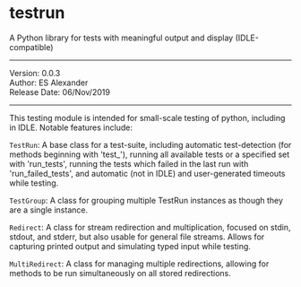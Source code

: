 # testrun
A Python library for tests with meaningful output and display (IDLE-compatible)
_________________________________
 Version: 0.0.3                  
 Author: ES Alexander            
 Release Date: 06/Nov/2019       
_________________________________


This testing module is intended for small-scale testing of python, including
    in IDLE. Notable features include:

`TestRun`: 
  A base class for a test-suite, including automatic test-detection 
  (for methods beginning with 'test_'), running all available tests or a 
  specified set with 'run_tests', running the tests which failed in the last 
  run with 'run_failed_tests', and automatic (not in IDLE) and user-generated 
  timeouts while testing.

`TestGroup`: 
  A class for grouping multiple TestRun instances as though they are a single 
  instance.

`Redirect`: 
  A class for stream redirection and multiplication, focused on stdin, stdout, 
  and stderr, but also usable for general file streams. Allows for capturing 
  printed output and simulating typed input while testing.

`MultiRedirect`: 
  A class for managing multiple redirections, allowing for methods to be run 
  simultaneously on all stored redirections.
